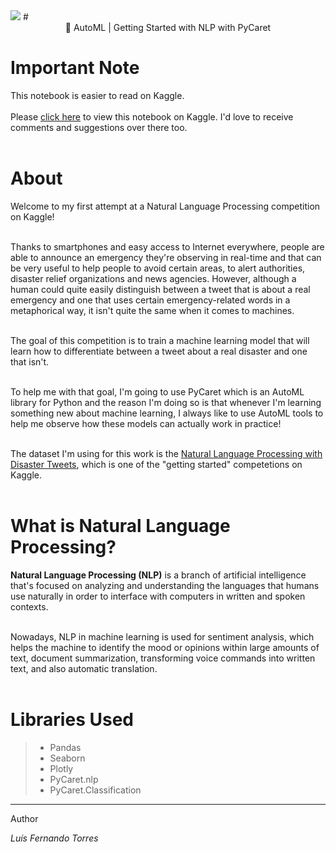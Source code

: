 <img src="https://mytechdecisions.com/wp-content/uploads/2021/02/AdobeStock_382844018-1000x500.jpeg">
# <center>🤖 AutoML | Getting Started with NLP with PyCaret</center>

# Important Note

This notebook is easier to read on Kaggle.<br><br>
Please <a href="https://www.kaggle.com/code/lusfernandotorres/automl-getting-started-with-nlp-with-pycaret">click here</a> to view this notebook on Kaggle. I'd love to receive comments and suggestions over there too.<br><br>

# About

Welcome to my first attempt at a Natural Language Processing competition on Kaggle!<br><br>

Thanks to smartphones and easy access to Internet everywhere, people are able to announce an emergency they're observing in real-time and that can be very useful to help people to avoid certain areas, to alert authorities, disaster relief organizations and news agencies. However, although a human could quite easily distinguish between a tweet that is about a real emergency and one that uses certain emergency-related words in a metaphorical way, it isn't quite the same when it comes to machines.<br><br>

The goal of this competition is to train a machine learning model that will learn how to differentiate between a tweet about a real disaster and one that isn't.<br><br>

To help me with that goal, I'm going to use PyCaret which is an AutoML library for Python and the reason I'm doing so is that whenever I'm learning something new about machine learning, I always like to use AutoML tools to help me observe how these models can actually work in practice!<br><br>

The dataset I'm using for this work is the <a href="https://www.kaggle.com/competitions/nlp-getting-started">Natural Language Processing with Disaster Tweets</a>, which is one of the "getting started" competetions on Kaggle.<br><br>

# What is Natural Language Processing?

**Natural Language Processing (NLP)** is a branch of artificial intelligence that's focused on analyzing and understanding the languages that humans use naturally in order to interface with computers in written and spoken contexts.<br><br>

Nowadays, NLP in machine learning is used for sentiment analysis, which helps the machine to identify the mood or opinions within large amounts of text, document summarization, transforming voice commands into written text, and also automatic translation.<br><br>

# Libraries Used
> - Pandas
> - Seaborn
> - Plotly
> - PyCaret.nlp
> - PyCaret.Classification

---

Author

*Luís Fernando Torres*
